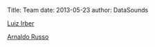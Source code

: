 Title: Team
date: 2013-05-23 
author: DataSounds

[Luiz Irber](http://osrc.dfm.io/luizirber)

[Arnaldo Russo](http://osrc.dfm.io/arnaldorusso)

